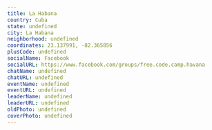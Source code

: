 ```yaml
---
title: La Habana
country: Cuba
state: undefined
city: La Habana
neighborhood: undefined
coordinates: 23.137991, -82.365856
plusCode: undefined
socialName: Facebook
socialURL: https://www.facebook.com/groups/free.code.camp.havana
chatName: undefined
chatURL: undefined
eventName: undefined
eventURL: undefined
leaderName: undefined
leaderURL: undefined
oldPhoto: undefined
coverPhoto: undefined
---
```

